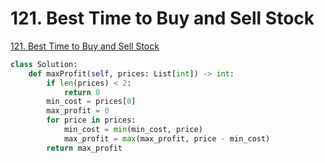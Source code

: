 # 121. Best Time to Buy and Sell Stock

[121. Best Time to Buy and Sell Stock](https://leetcode.com/problems/best-time-to-buy-and-sell-stock/)

```python
class Solution:
    def maxProfit(self, prices: List[int]) -> int:
        if len(prices) < 2:
            return 0
        min_cost = prices[0]
        max_profit = 0
        for price in prices:
            min_cost = min(min_cost, price)
            max_profit = max(max_profit, price - min_cost)
        return max_profit
```

